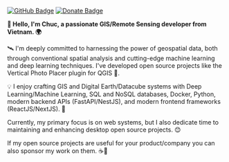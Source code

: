 [![GitHub Badge](https://img.shields.io/github/followers/chuc92man?style=social)](https://github.com/thangqd?tab=followers)
[![Donate Badge](https://img.shields.io/badge/Donate-Buy%20me%20a%20coffee-yellowgreen.svg)](https://www.buymeacoffee.com/chuc92man2)

**👋 Hello, I'm Chuc, a passionate GIS/Remote Sensing developer from Vietnam. 🌍**

🛰️ I'm deeply committed to harnessing the power of geospatial data, both through conventional spatial analysis and cutting-edge machine learning and deep learning techniques. I've developed open source projects like the Vertical Photo Placer plugin for QGIS 📸.

💡 I enjoy crafting GIS and Digital Earth/Datacube systems with Deep Learning/Machine Learning, SQL and NoSQL databases, Docker, Python, modern backend APIs (FastAPI/NestJS), and modern frontend frameworks (ReactJS/NextJS).  🚀

Currently, my primary focus is on web systems, but I also dedicate time to maintaining and enhancing desktop open source projects. 😊

If my open source projects are useful for your product/company you can also sponsor my work on them. ☕🌟
